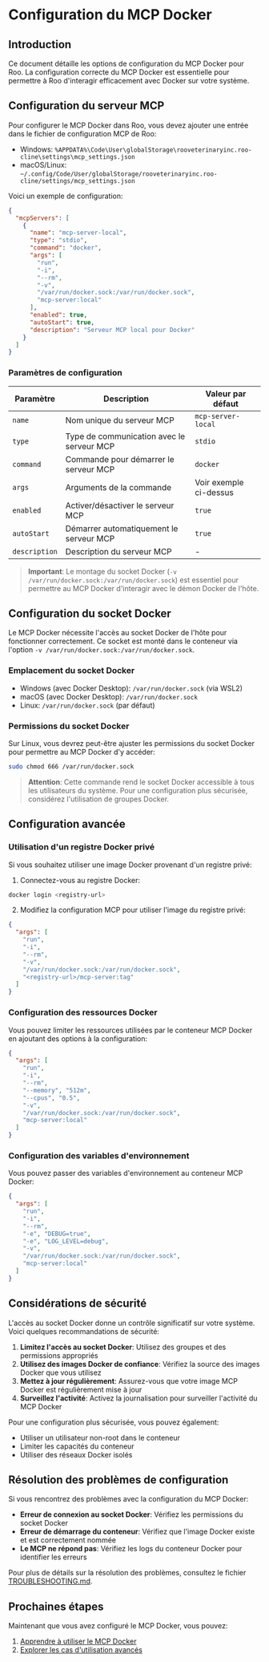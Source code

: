 # Configuration du MCP Docker

<!-- START_SECTION: introduction -->
## Introduction

Ce document détaille les options de configuration du MCP Docker pour Roo. La configuration correcte du MCP Docker est essentielle pour permettre à Roo d'interagir efficacement avec Docker sur votre système.
<!-- END_SECTION: introduction -->

<!-- START_SECTION: mcp_configuration -->
## Configuration du serveur MCP

Pour configurer le MCP Docker dans Roo, vous devez ajouter une entrée dans le fichier de configuration MCP de Roo:

- Windows: `%APPDATA%\Code\User\globalStorage\rooveterinaryinc.roo-cline\settings\mcp_settings.json`
- macOS/Linux: `~/.config/Code/User/globalStorage/rooveterinaryinc.roo-cline/settings/mcp_settings.json`

Voici un exemple de configuration:

```json
{
  "mcpServers": [
    {
      "name": "mcp-server-local",
      "type": "stdio",
      "command": "docker",
      "args": [
        "run",
        "-i",
        "--rm",
        "-v",
        "/var/run/docker.sock:/var/run/docker.sock",
        "mcp-server:local"
      ],
      "enabled": true,
      "autoStart": true,
      "description": "Serveur MCP local pour Docker"
    }
  ]
}
```

### Paramètres de configuration

| Paramètre | Description | Valeur par défaut |
|-----------|-------------|-------------------|
| `name` | Nom unique du serveur MCP | `mcp-server-local` |
| `type` | Type de communication avec le serveur MCP | `stdio` |
| `command` | Commande pour démarrer le serveur MCP | `docker` |
| `args` | Arguments de la commande | Voir exemple ci-dessus |
| `enabled` | Activer/désactiver le serveur MCP | `true` |
| `autoStart` | Démarrer automatiquement le serveur MCP | `true` |
| `description` | Description du serveur MCP | - |

> **Important**: Le montage du socket Docker (`-v /var/run/docker.sock:/var/run/docker.sock`) est essentiel pour permettre au MCP Docker d'interagir avec le démon Docker de l'hôte.
<!-- END_SECTION: mcp_configuration -->

<!-- START_SECTION: docker_socket -->
## Configuration du socket Docker

Le MCP Docker nécessite l'accès au socket Docker de l'hôte pour fonctionner correctement. Ce socket est monté dans le conteneur via l'option `-v /var/run/docker.sock:/var/run/docker.sock`.

### Emplacement du socket Docker

- Windows (avec Docker Desktop): `/var/run/docker.sock` (via WSL2)
- macOS (avec Docker Desktop): `/var/run/docker.sock`
- Linux: `/var/run/docker.sock` (par défaut)

### Permissions du socket Docker

Sur Linux, vous devrez peut-être ajuster les permissions du socket Docker pour permettre au MCP Docker d'y accéder:

```bash
sudo chmod 666 /var/run/docker.sock
```

> **Attention**: Cette commande rend le socket Docker accessible à tous les utilisateurs du système. Pour une configuration plus sécurisée, considérez l'utilisation de groupes Docker.
<!-- END_SECTION: docker_socket -->

<!-- START_SECTION: advanced_configuration -->
## Configuration avancée

### Utilisation d'un registre Docker privé

Si vous souhaitez utiliser une image Docker provenant d'un registre privé:

1. Connectez-vous au registre Docker:

```bash
docker login <registry-url>
```

2. Modifiez la configuration MCP pour utiliser l'image du registre privé:

```json
{
  "args": [
    "run",
    "-i",
    "--rm",
    "-v",
    "/var/run/docker.sock:/var/run/docker.sock",
    "<registry-url>/mcp-server:tag"
  ]
}
```

### Configuration des ressources Docker

Vous pouvez limiter les ressources utilisées par le conteneur MCP Docker en ajoutant des options à la configuration:

```json
{
  "args": [
    "run",
    "-i",
    "--rm",
    "--memory", "512m",
    "--cpus", "0.5",
    "-v",
    "/var/run/docker.sock:/var/run/docker.sock",
    "mcp-server:local"
  ]
}
```

### Configuration des variables d'environnement

Vous pouvez passer des variables d'environnement au conteneur MCP Docker:

```json
{
  "args": [
    "run",
    "-i",
    "--rm",
    "-e", "DEBUG=true",
    "-e", "LOG_LEVEL=debug",
    "-v",
    "/var/run/docker.sock:/var/run/docker.sock",
    "mcp-server:local"
  ]
}
```
<!-- END_SECTION: advanced_configuration -->

<!-- START_SECTION: security_considerations -->
## Considérations de sécurité

L'accès au socket Docker donne un contrôle significatif sur votre système. Voici quelques recommandations de sécurité:

1. **Limitez l'accès au socket Docker**: Utilisez des groupes et des permissions appropriés
2. **Utilisez des images Docker de confiance**: Vérifiez la source des images Docker que vous utilisez
3. **Mettez à jour régulièrement**: Assurez-vous que votre image MCP Docker est régulièrement mise à jour
4. **Surveillez l'activité**: Activez la journalisation pour surveiller l'activité du MCP Docker

Pour une configuration plus sécurisée, vous pouvez également:

- Utiliser un utilisateur non-root dans le conteneur
- Limiter les capacités du conteneur
- Utiliser des réseaux Docker isolés
<!-- END_SECTION: security_considerations -->

<!-- START_SECTION: troubleshooting -->
## Résolution des problèmes de configuration

Si vous rencontrez des problèmes avec la configuration du MCP Docker:

- **Erreur de connexion au socket Docker**: Vérifiez les permissions du socket Docker
- **Erreur de démarrage du conteneur**: Vérifiez que l'image Docker existe et est correctement nommée
- **Le MCP ne répond pas**: Vérifiez les logs du conteneur Docker pour identifier les erreurs

Pour plus de détails sur la résolution des problèmes, consultez le fichier [TROUBLESHOOTING.md](./TROUBLESHOOTING.md).
<!-- END_SECTION: troubleshooting -->

<!-- START_SECTION: next_steps -->
## Prochaines étapes

Maintenant que vous avez configuré le MCP Docker, vous pouvez:

1. [Apprendre à utiliser le MCP Docker](./USAGE.md)
2. [Explorer les cas d'utilisation avancés](./USAGE.md#cas-dutilisation-avancés)
<!-- END_SECTION: next_steps -->